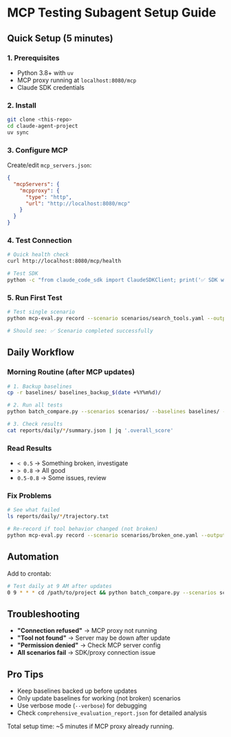 # MCP Testing Subagent Setup Guide

## Quick Setup (5 minutes)

### 1. Prerequisites
- Python 3.8+ with `uv`
- MCP proxy running at `localhost:8080/mcp`  
- Claude SDK credentials

### 2. Install
```bash
git clone <this-repo>
cd claude-agent-project
uv sync
```

### 3. Configure MCP
Create/edit `mcp_servers.json`:
```json
{
  "mcpServers": {
    "mcpproxy": {
      "type": "http", 
      "url": "http://localhost:8080/mcp"
    }
  }
}
```

### 4. Test Connection
```bash
# Quick health check
curl http://localhost:8080/mcp/health

# Test SDK
python -c "from claude_code_sdk import ClaudeSDKClient; print('✅ SDK works')"
```

### 5. Run First Test
```bash
# Test single scenario
python mcp-eval.py record --scenario scenarios/search_tools.yaml --output test_run/

# Should see: ✅ Scenario completed successfully
```

## Daily Workflow

### Morning Routine (after MCP updates)
```bash
# 1. Backup baselines
cp -r baselines/ baselines_backup_$(date +%Y%m%d)/

# 2. Run all tests  
python batch_compare.py --scenarios scenarios/ --baselines baselines/ --output reports/daily/

# 3. Check results
cat reports/daily/*/summary.json | jq '.overall_score'
```

### Read Results
- `< 0.5` → Something broken, investigate
- `> 0.8` → All good
- `0.5-0.8` → Some issues, review

### Fix Problems  
```bash
# See what failed
ls reports/daily/*/trajectory.txt

# Re-record if tool behavior changed (not broken)
python mcp-eval.py record --scenario scenarios/broken_one.yaml --output baselines/broken_one_baseline_new/
```

## Automation
Add to crontab:
```bash
# Test daily at 9 AM after updates
0 9 * * * cd /path/to/project && python batch_compare.py --scenarios scenarios/ --baselines baselines/ --output reports/$(date +%Y%m%d) > logs/daily.log
```

## Troubleshooting
- **"Connection refused"** → MCP proxy not running
- **"Tool not found"** → Server may be down after update  
- **"Permission denied"** → Check MCP server config
- **All scenarios fail** → SDK/proxy connection issue

## Pro Tips
- Keep baselines backed up before updates
- Only update baselines for working (not broken) scenarios
- Use verbose mode (`--verbose`) for debugging
- Check `comprehensive_evaluation_report.json` for detailed analysis

Total setup time: ~5 minutes if MCP proxy already running.